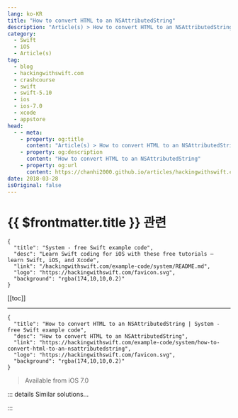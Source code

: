 ```yaml
---
lang: ko-KR
title: "How to convert HTML to an NSAttributedString"
description: "Article(s) > How to convert HTML to an NSAttributedString"
category:
  - Swift
  - iOS
  - Article(s)
tag: 
  - blog
  - hackingwithswift.com
  - crashcourse
  - swift
  - swift-5.10
  - ios
  - ios-7.0
  - xcode
  - appstore
head:
  - - meta:
    - property: og:title
      content: "Article(s) > How to convert HTML to an NSAttributedString"
    - property: og:description
      content: "How to convert HTML to an NSAttributedString"
    - property: og:url
      content: https://chanhi2000.github.io/articles/hackingwithswift.com/example-code/system/how-to-convert-html-to-an-nsattributedstring.html
date: 2018-03-28
isOriginal: false
---
```


# {{ $frontmatter.title }} 관련

```component VPCard
{
  "title": "System - free Swift example code",
  "desc": "Learn Swift coding for iOS with these free tutorials – learn Swift, iOS, and Xcode",
  "link": "/hackingwithswift.com/example-code/system/README.md",
  "logo": "https://hackingwithswift.com/favicon.svg",
  "background": "rgba(174,10,10,0.2)"
}
```

[[toc]]

---

```component VPCard
{
  "title": "How to convert HTML to an NSAttributedString | System - free Swift example code",
  "desc": "How to convert HTML to an NSAttributedString",
  "link": "https://hackingwithswift.com/example-code/system/how-to-convert-html-to-an-nsattributedstring",
  "logo": "https://hackingwithswift.com/favicon.svg",
  "background": "rgba(174,10,10,0.2)"
}
```

> Available from iOS 7.0

<!-- TODO: 작성 -->

<!-- 
You can create an `NSAttributedString` directly from HTML, including support for a wide range of formatting, using a special initializer and passing in `NSAttributedString.DocumentType.html` for your document type.

For example, given the following HTML:

```swift
let html = """
<html>
<body>
<h1>Hello, world!</h1>
</body>
</html>
"""
```

You first need to convert that string into a `Data` instance, like this:

```swift
let data = Data(html.utf8)
```

You can now create an `NSAttributedString` from that. This is a *throwing* call because you might try to convert something that isn’t valid, so we’re going to use `try?` and wrap it in `if let`:

```swift
if let attributedString = try? NSAttributedString(data: data, options: [.documentType: NSAttributedString.DocumentType.html], documentAttributes: nil) {
    yourLabel.attributedText = attributedString
}
```

-->

::: details Similar solutions…

<!--
/example-code/uicolor/how-to-convert-a-html-name-string-into-a-uicolor">How to convert a HTML name string into a UIColor 
/example-code/uikit/how-to-load-a-html-string-into-a-wkwebview-or-uiwebview-loadhtmlstring">How to load a HTML string into a WKWebView or UIWebView: loadHTMLString() 
/example-code/system/how-to-create-rich-formatted-text-strings-using-nsattributedstring">How to create rich formatted text strings using NSAttributedString 
/example-code/uikit/how-to-render-an-nsattributedstring-to-a-pdf">How to render an NSAttributedString to a PDF 
/example-code/system/how-to-make-tappable-links-in-nsattributedstring">How to make tappable links in NSAttributedString</a>
-->

:::

